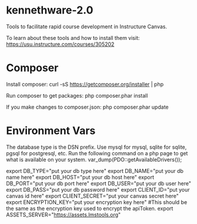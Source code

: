 kennethware-2.0
===============

Tools to facilitate rapid course development in Instructure Canvas.

To learn about these tools and how to install them visit: https://usu.instructure.com/courses/305202

Composer
========
Install composer:
curl -sS https://getcomposer.org/installer | php

Run composer to get packages:
php composer.phar install

If you make changes to composer.json:
php composer.phar update

Environment Vars
================
The database type is the DSN prefix. Use mysql for mysql, sqlite for sqlite, pgsql for postgresql, etc.
Run the following command on a php page to get what is available on your system.
var_dump(PDO::getAvailableDrivers());

export DB_TYPE="put your db type here"
export DB_NAME="put your db name here"
export DB_HOST="put your db host here"
export DB_PORT="put your db port here"
export DB_USER="put your db user here"
export DB_PASS="put your db password here"
export CLIENT_ID="put your canvas id here"
export CLIENT_SECRET="put your canvas secret here"
export ENCRYPTION_KEY="put your encryption key here" #This should be the same as the encryption key used to encrypt the apiToken.
export ASSETS_SERVER="https://assets.lmstools.org"
